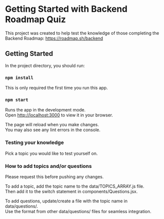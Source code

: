 # Getting Started with Backend Roadmap Quiz

This project was created to help test the knowledge of those completing the Backend Roadmap: https://roadmap.sh/backend

## Getting Started

In the project directory, you should run:

### `npm install`

This is only required the first time you run this app.

### `npm start`

Runs the app in the development mode.\
Open [http://localhost:3000](http://localhost:3000) to view it in your browser.

The page will reload when you make changes.\
You may also see any lint errors in the console.

### Testing your knowledge

Pick a topic you would like to test yourself on.

### How to add topics and/or questions

Please request this before pushing any changes.

To add a topic, add the topic name to the data/TOPICS_ARRAY.js file.\
Then add it to the switch statement in components/Questions.jsx.

To add questions, update/create a file with the topic name in data/questions/.\
Use the format from other data/questions/ files for seamless integration.